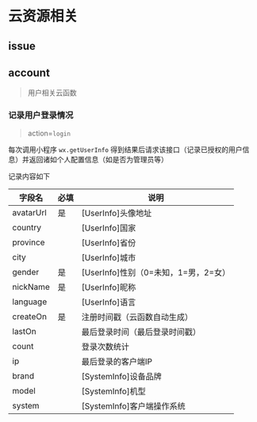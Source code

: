 # 云资源相关

## issue

## account
> 用户相关云函数

### 记录用户登录情况
> action=`login`

每次调用小程序 `wx.getUserInfo` 得到结果后请求该接口（记录已授权的用户信息）并返回诸如个人配置信息（如是否为管理员等）

记录内容如下

字段名|必填|说明
-----|-----|-----
avatarUrl|是|[UserInfo]头像地址
country||[UserInfo]国家
province||[UserInfo]省份
city||[UserInfo]城市
gender|是|[UserInfo]性别（0=未知，1=男，2=女）
nickName|是|[UserInfo]昵称
language||[UserInfo]语言
createOn|是|注册时间戳（云函数自动生成）
lastOn||最后登录时间（最后登录时间戳）
count||登录次数统计
ip||最后登录的客户端IP
brand||[SystemInfo]设备品牌
model||[SystemInfo]机型
system||[SystemInfo]客户端操作系统

